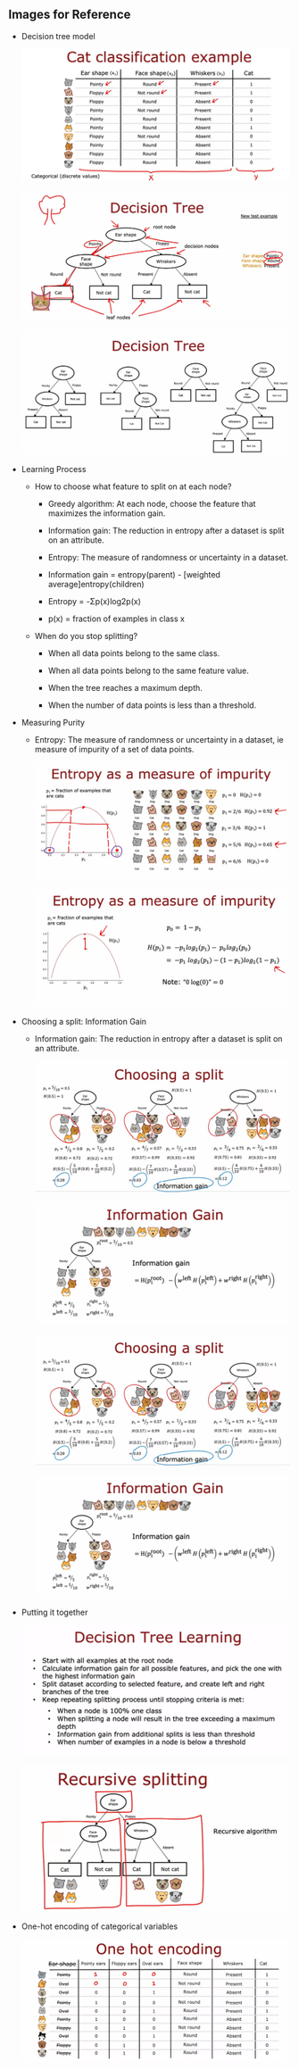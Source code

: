 ## Images for Reference

- Decision tree model

    ![alt text](image-1.png)

    ![alt text](image-2.png)

    ![alt text](image-3.png)

- Learning Process

    - How to choose what feature to split on at each node?

        - Greedy algorithm: At each node, choose the feature that maximizes the information gain.

        - Information gain: The reduction in entropy after a dataset is split on an attribute.

        - Entropy: The measure of randomness or uncertainty in a dataset.

        - Information gain = entropy(parent) - [weighted average]entropy(children)

        - Entropy = -Σp(x)log2p(x)

        - p(x) = fraction of examples in class x

    - When do you stop splitting?

        - When all data points belong to the same class.

        - When all data points belong to the same feature value.

        - When the tree reaches a maximum depth.

        - When the number of data points is less than a threshold.

- Measuring Purity

    - Entropy: The measure of randomness or uncertainty in a dataset, ie measure of impurity of a set of data points.

        ![alt text](image-4.png)

        ![alt text](image-5.png)

- Choosing a split: Information Gain

    - Information gain: The reduction in entropy after a dataset is split on an attribute.

        ![alt text](image-6.png)

        ![alt text](image-7.png)        

        ![alt text](image-6.png)

        ![alt text](image-7.png)
    
- Putting it together

    ![alt text](image-8.png)

    ![alt text](image-9.png)

- One-hot encoding of categorical variables

    ![alt text](image-10.png)   